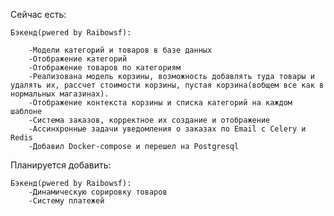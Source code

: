 Сейчас есть:

	Бэкенд(pwered by Raibowsf):
	
		-Модели категорий и товаров в базе данных
		-Отображение категорий
		-Отображение товаров по категориям
		-Реализована модель корзины, возможность добавлять туда товары и удалять их, рассчет стоимости корзины, пустая корзина(вобщем все как в нормальных магазинах).
		-Отображение контекста корзины и списка категорий на каждом шаблоне
		-Система заказов, корректное их создание и отображение
		-Ассинхронные задачи уведомления о заказах по Email с Celery и Redis
		-Добавил Docker-compose и перешел на Postgresql

		
Планируется добавить:

	Бэкенд(pwered by Raibowsf):
		-Динамическую сорировку товаров
		-Систему платежей
